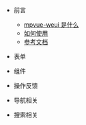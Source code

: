 * 前言

  * [mpvue-weui 是什么](README.md)
  * [如何使用](how-to-use.md)
  * [参考文档](reference-documents.md)
* 表单
* 组件
* 操作反馈
* 导航相关
* 搜索相关
